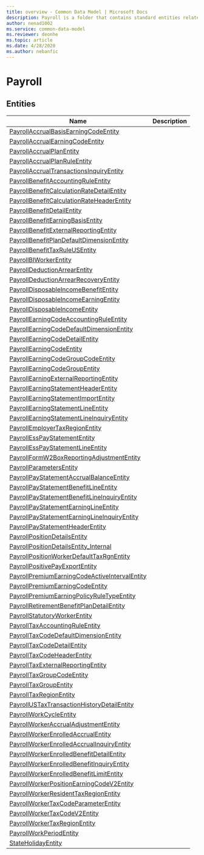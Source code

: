 ```yaml
---
title: overview - Common Data Model | Microsoft Docs
description: Payroll is a folder that contains standard entities related to the Common Data Model.
author: nenad1002
ms.service: common-data-model
ms.reviewer: deonhe
ms.topic: article
ms.date: 4/28/2020
ms.author: nebanfic
---
```


# Payroll


## Entities

|Name|Description|
|---|---|
|[PayrollAccrualBasisEarningCodeEntity](PayrollAccrualBasisEarningCodeEntity.md)||
|[PayrollAccrualEarningCodeEntity](PayrollAccrualEarningCodeEntity.md)||
|[PayrollAccrualPlanEntity](PayrollAccrualPlanEntity.md)||
|[PayrollAccrualPlanRuleEntity](PayrollAccrualPlanRuleEntity.md)||
|[PayrollAccrualTransactionsInquiryEntity](PayrollAccrualTransactionsInquiryEntity.md)||
|[PayrollBenefitAccountingRuleEntity](PayrollBenefitAccountingRuleEntity.md)||
|[PayrollBenefitCalculationRateDetailEntity](PayrollBenefitCalculationRateDetailEntity.md)||
|[PayrollBenefitCalculationRateHeaderEntity](PayrollBenefitCalculationRateHeaderEntity.md)||
|[PayrollBenefitDetailEntity](PayrollBenefitDetailEntity.md)||
|[PayrollBenefitEarningBasisEntity](PayrollBenefitEarningBasisEntity.md)||
|[PayrollBenefitExternalReportingEntity](PayrollBenefitExternalReportingEntity.md)||
|[PayrollBenefitPlanDefaultDimensionEntity](PayrollBenefitPlanDefaultDimensionEntity.md)||
|[PayrollBenefitTaxRuleUSEntity](PayrollBenefitTaxRuleUSEntity.md)||
|[PayrollBIWorkerEntity](PayrollBIWorkerEntity.md)||
|[PayrollDeductionArrearEntity](PayrollDeductionArrearEntity.md)||
|[PayrollDeductionArrearRecoveryEntity](PayrollDeductionArrearRecoveryEntity.md)||
|[PayrollDisposableIncomeBenefitEntity](PayrollDisposableIncomeBenefitEntity.md)||
|[PayrollDisposableIncomeEarningEntity](PayrollDisposableIncomeEarningEntity.md)||
|[PayrollDisposableIncomeEntity](PayrollDisposableIncomeEntity.md)||
|[PayrollEarningCodeAccountingRuleEntity](PayrollEarningCodeAccountingRuleEntity.md)||
|[PayrollEarningCodeDefaultDimensionEntity](PayrollEarningCodeDefaultDimensionEntity.md)||
|[PayrollEarningCodeDetailEntity](PayrollEarningCodeDetailEntity.md)||
|[PayrollEarningCodeEntity](PayrollEarningCodeEntity.md)||
|[PayrollEarningCodeGroupCodeEntity](PayrollEarningCodeGroupCodeEntity.md)||
|[PayrollEarningCodeGroupEntity](PayrollEarningCodeGroupEntity.md)||
|[PayrollEarningExternalReportingEntity](PayrollEarningExternalReportingEntity.md)||
|[PayrollEarningStatementHeaderEntity](PayrollEarningStatementHeaderEntity.md)||
|[PayrollEarningStatementImportEntity](PayrollEarningStatementImportEntity.md)||
|[PayrollEarningStatementLineEntity](PayrollEarningStatementLineEntity.md)||
|[PayrollEarningStatementLineInquiryEntity](PayrollEarningStatementLineInquiryEntity.md)||
|[PayrollEmployerTaxRegionEntity](PayrollEmployerTaxRegionEntity.md)||
|[PayrollEssPayStatementEntity](PayrollEssPayStatementEntity.md)||
|[PayrollEssPayStatementLineEntity](PayrollEssPayStatementLineEntity.md)||
|[PayrollFormW2BoxReportingAdjustmentEntity](PayrollFormW2BoxReportingAdjustmentEntity.md)||
|[PayrollParametersEntity](PayrollParametersEntity.md)||
|[PayrollPayStatementAccrualBalanceEntity](PayrollPayStatementAccrualBalanceEntity.md)||
|[PayrollPayStatementBenefitLineEntity](PayrollPayStatementBenefitLineEntity.md)||
|[PayrollPayStatementBenefitLineInquiryEntity](PayrollPayStatementBenefitLineInquiryEntity.md)||
|[PayrollPayStatementEarningLineEntity](PayrollPayStatementEarningLineEntity.md)||
|[PayrollPayStatementEarningLineInquiryEntity](PayrollPayStatementEarningLineInquiryEntity.md)||
|[PayrollPayStatementHeaderEntity](PayrollPayStatementHeaderEntity.md)||
|[PayrollPositionDetailsEntity](PayrollPositionDetailsEntity.md)||
|[PayrollPositionDetailsEntity_Internal](PayrollPositionDetailsEntity_Internal.md)||
|[PayrollPositionWorkerDefaultTaxRgnEntity](PayrollPositionWorkerDefaultTaxRgnEntity.md)||
|[PayrollPositivePayExportEntity](PayrollPositivePayExportEntity.md)||
|[PayrollPremiumEarningCodeActiveIntervalEntity](PayrollPremiumEarningCodeActiveIntervalEntity.md)||
|[PayrollPremiumEarningCodeEntity](PayrollPremiumEarningCodeEntity.md)||
|[PayrollPremiumEarningPolicyRuleTypeEntity](PayrollPremiumEarningPolicyRuleTypeEntity.md)||
|[PayrollRetirementBenefitPlanDetailEntity](PayrollRetirementBenefitPlanDetailEntity.md)||
|[PayrollStatutoryWorkerEntity](PayrollStatutoryWorkerEntity.md)||
|[PayrollTaxAccountingRuleEntity](PayrollTaxAccountingRuleEntity.md)||
|[PayrollTaxCodeDefaultDimensionEntity](PayrollTaxCodeDefaultDimensionEntity.md)||
|[PayrollTaxCodeDetailEntity](PayrollTaxCodeDetailEntity.md)||
|[PayrollTaxCodeHeaderEntity](PayrollTaxCodeHeaderEntity.md)||
|[PayrollTaxExternalReportingEntity](PayrollTaxExternalReportingEntity.md)||
|[PayrollTaxGroupCodeEntity](PayrollTaxGroupCodeEntity.md)||
|[PayrollTaxGroupEntity](PayrollTaxGroupEntity.md)||
|[PayrollTaxRegionEntity](PayrollTaxRegionEntity.md)||
|[PayrollUSTaxTransactionHistoryDetailEntity](PayrollUSTaxTransactionHistoryDetailEntity.md)||
|[PayrollWorkCycleEntity](PayrollWorkCycleEntity.md)||
|[PayrollWorkerAccrualAdjustmentEntity](PayrollWorkerAccrualAdjustmentEntity.md)||
|[PayrollWorkerEnrolledAccrualEntity](PayrollWorkerEnrolledAccrualEntity.md)||
|[PayrollWorkerEnrolledAccrualInquiryEntity](PayrollWorkerEnrolledAccrualInquiryEntity.md)||
|[PayrollWorkerEnrolledBenefitDetailEntity](PayrollWorkerEnrolledBenefitDetailEntity.md)||
|[PayrollWorkerEnrolledBenefitInquiryEntity](PayrollWorkerEnrolledBenefitInquiryEntity.md)||
|[PayrollWorkerEnrolledBenefitLimitEntity](PayrollWorkerEnrolledBenefitLimitEntity.md)||
|[PayrollWorkerPositionEarningCodeV2Entity](PayrollWorkerPositionEarningCodeV2Entity.md)||
|[PayrollWorkerResidentTaxRegionEntity](PayrollWorkerResidentTaxRegionEntity.md)||
|[PayrollWorkerTaxCodeParameterEntity](PayrollWorkerTaxCodeParameterEntity.md)||
|[PayrollWorkerTaxCodeV2Entity](PayrollWorkerTaxCodeV2Entity.md)||
|[PayrollWorkerTaxRegionEntity](PayrollWorkerTaxRegionEntity.md)||
|[PayrollWorkPeriodEntity](PayrollWorkPeriodEntity.md)||
|[StateHolidayEntity](StateHolidayEntity.md)||
